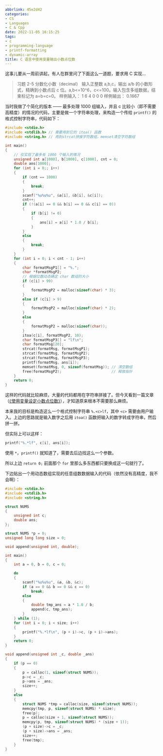 ```yaml
---
abbrlink: 45e2d42
categories:
- CS
- Languages
- C & Cpp
date: 2022-11-05 16:15:25
tags:
- c
- programming-language
- printf-formatting
- dynamic-array
title: C 语言中使用变量输出小数点位数
---
```


这事儿要从一周前讲起，有人在群里问了下面这么一道题，要求用 C 实现...

<!--more-->

> 习题 2-5 分数化小数（decimal）
> 输入正整数 a,b,c，输出 a/b 的小数形式，精确到小数点后 c 位。a,b<=10^6，c<=100。输入包含多组数据，结束标记为 a=b=c=0。
> 样例输入：
> 1 6 4
> 0 0 0
> 样例输出：
> 0.1667

当时我做了个简化的版本 —— 最多处理 1000 组输入，并且 c 比较小（即不需要高精度）的情况的代码，主要是做一个字符串处理，来构造一个传给 `printf()` 的格式控制字符串，代码如下：

```c
#include <stdio.h>
#include <stdlib.h> // 需要用到它的 itoa() 函数
#include <string.h> // 用到strcat拼接字符数组，memset清空字符数组

int main()
{
    // 仅实现了最多有 1000 个输入的情况
    unsigned int a[1000], b[1000], c[1000], cnt = 0;
    double ans[1000];
    for (int i = 0;; i++)
    {
        if (cnt == 1000)
        {
            break;
        }
        scanf("%u%u%u", &a[i], &b[i], &c[i]);
        cnt++;
        if (!(a[i] == 0 && b[i] == 0 && c[i] == 0))
        {
            if (b[i] != 0)
            {
                ans[i] = a[i] * 1.0 / b[i];
            }
        }
        else
        {
            break;
        }
    }
    for (int i = 0; i < cnt - 1; i++)
    {
        char formatMsgP1[] = "%.";
        char *formatMsgP2;
        // 根据位数动态确定 char 数组的大小
        if (c[i] > 99)
        {
            formatMsgP2 = malloc(sizeof(char) * 3);
        }
        else if (c[i] > 9)
        {
            formatMsgP2 = malloc(sizeof(char) * 2);
        }
        else
        {
            formatMsgP2 = malloc(sizeof(char));
        }
        itoa(c[i], formatMsgP2, 10);
        char formatMsgP3[] = "lf\n";
        char formatMsg[20];
        strcat(formatMsg, formatMsgP1);
        strcat(formatMsg, formatMsgP2);
        strcat(formatMsg, formatMsgP3);
        printf(formatMsg, ans[i]);
        memset(formatMsg, 0, sizeof(formatMsg)); // 清空数组
        free(formatMsgP2);                       // 释放指针
    }
    return 0;
}
```

这样的代码就比较麻烦，大量的代码都用在字符串拼接了。但今天看到一篇文章（[《使用变量设定小数点位数》](https://mxte.cc/90.html)），才知道原来根本不需要那么麻烦。

本来我的目标是构造这么一个格式控制字符串 `%.<c>lf`，其中 `<c>` 需要由用户输入。上边的思路就是输入数字之后用 `itoa()` 函数把输入的数字转成字符串，然后拼一拼。

但实际上可以这样：

```c
printf("%.*lf", c[i], ans[i]);
```

使用 `*`，`printf()` 就知道了，需要去后边找这么一个参数。

所以上边 `return 0;` 前面那个 `for` 里那么多东西都只要换成这一句就行了。

下边贴出一个用动态数组实现的任意组数数据输入的代码（依然没有高精度，我不会啊）：

```c
#include <stdio.h>
#include <stdlib.h>
#include <string.h>

struct NUMS
{
    unsigned int c;
    double ans;
};

struct NUMS *p = 0;
unsigned long long size = 0;

void append(unsigned int, double);

int main()
{
    int a = 0, b = 0, c = 0;

    do
    {
        scanf("%u%u%u", &a, &b, &c);
        if (a == 0 && b == 0 && c == 0)
            break;
        else
        {
            double tmp_ans = a * 1.0 / b;
            append(c, tmp_ans);
        }
    } while (1);
    for (int i = 0; i < size; i++)
    {
        printf("%.*lf\n", (p + i)->c, (p + i)->ans);
    }
    return 0;
}

void append(unsigned int _c, double _ans)
{
    if (p == 0)
    {
        p = calloc(1, sizeof(struct NUMS));
        p->c = _c;
        p->ans = _ans;
        size++;
    }
    else
    {
        struct NUMS *tmp = calloc(size, sizeof(struct NUMS));
        memcpy(tmp, p, sizeof(struct NUMS) * size);
        free(p);
        p = calloc(size + 1, sizeof(struct NUMS));
        memcpy(p, tmp, sizeof(struct NUMS) * (size + 1));
        (p + size)->c = _c;
        (p + size)->ans = _ans;
        size++;
        free(tmp);
    }
}
```
